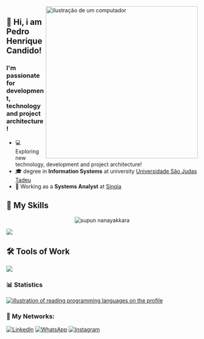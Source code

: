 <img src="https://raw.githubusercontent.com/MicaelliMedeiros/micaellimedeiros/master/image/computer-illustration.png" alt="ilustração de um computador" min-width="400px" max-width="400px" width="400px" align="right">

## 🖖 Hi, i am <strong>Pedro Henrique Candido!</strong>
<h3> I'm passionate for development, technology and project architecture!</h3>

- 💻 Exploring new technology, development and project architecture!
- 🎓 degree in **Information Systems** at university <a href="https://www.usjt.br/">Universidade São Judas Tadeu</a>
- 💼 Working as a **Systems Analyst** at <a href="https://sinqia.com.br/">Sinqia</a>

## 🚀 My Skills

<p align="center"> 
 <img src="https://komarev.com/ghpvc/?username=supuna97&label=Profile%20views&color=0e75b6&style=flat" alt="supun nanayakkara" /> 
<!--  <img src="https://img.shields.io/badge/Languages-Python | Java | PHP | Typescript | Node | React -green.svg" alt="supun nanayakkara's languages" /> -->
<!--  <img alt="Profile followers" src="https://img.shields.io/github/followers/supuna97"> -->
</p>
<p align="left">
  <a href="https://skillicons.dev">
    <img src="https://skillicons.dev/icons?i=html,css,js,cs,dotnet,postgres" />
  </a>
</p>

## 🛠️ Tools of Work

<p align="left">
  <a href="https://skillicons.dev">
    <img src="https://skillicons.dev/icons?i=visualstudio,vscode,git,docker" />
  </a>
</p>

### 📊 Statistics

<a href="https://github.com/pedro-henrique06" title="language mapping illustration">
  <img align="center" src="https://github-readme-stats.vercel.app/api/top-langs/?username=pedro-henrique06&theme=dracula&hide_langs_below=1" alt="illustration of reading programming languages ​​on the profile"/>
</a>

<br>

### 📱 My Networks:

<p align="left">
  <a href="https://www.linkedin.com/in/pedro-henrique06" title="LinkedIn">
  <img src="https://img.shields.io/badge/-Linkedin-0e76a8?style=flat-square&logo=Linkedin&logoColor=white&link=/" alt="LinkedIn"/></a>

  <a href="https://wa.me/5511993334571" title="WhatsApp">
  <img src="https://img.shields.io/badge/-WhatsApp-25d366?style=flat-square&labelColor=25d366&logo=whatsapp&logoColor=white&link=" alt="WhatsApp"/></a>

  <a href="https://www.instagram.com/pedro-henrique06/" title="Instagram">
  <img src="https://img.shields.io/badge/-Instagram-DF0174?style=flat-square&labelColor=DF0174&logo=instagram&logoColor=white&link=" alt="Instagram"/></a>
</p>
